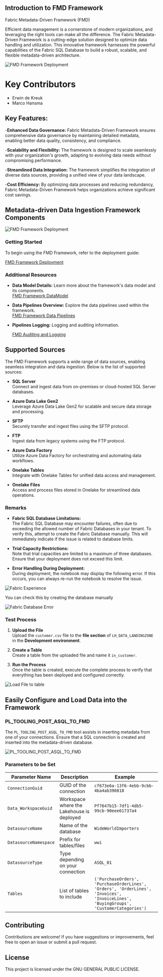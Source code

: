 ## Introduction to FMD Framework

Fabric Metadata-Driven Framework (FMD)

Efficient data management is a cornerstone of modern organizations, and leveraging the right tools can make all the difference. The Fabric Metadata-Driven Framework is a cutting-edge solution designed to optimize data handling and utilization. This innovative framework harnesses the powerful capabilities of the Fabric SQL Database to build a robust, scalable, and flexible metadata-driven architecture.

![FMD Framework Deployment](/Images/FMD_FRAMEWORK.jpeg)

# Key Contributors
- Erwin de Kreuk
- Marco Hansma

## Key Features:

-**Enhanced Data Governance:** 
Fabric Metadata-Driven Framework ensures comprehensive data governance by maintaining detailed metadata, enabling better data quality, consistency, and compliance.

-**Scalability and Flexibility:** 
The framework is designed to scale seamlessly with your organization's growth, adapting to evolving data needs without compromising performance.

-**Streamlined Data Integration:** 
The framework simplifies the integration of diverse data sources, providing a unified view of your data landscape.

-**Cost Efficiency:** 
By optimizing data processes and reducing redundancy, Fabric Metadata-Driven Framework helps organizations achieve significant cost savings.

## Metadata-driven Data Ingestion Framework Components

![FMD Framework Deployment](/Images/FMD_TASKFLOW_OVERVIEW.png)

### Getting Started

To begin using the FMD Framework, refer to the deployment guide:

[FMD Framework Deployment][fmdFrameworkDeployment]

### Additional Resources

- **Data Model Details:** Learn more about the framework's data model and its components.  
  [FMD Framework DataModel][fmdDataModelLink]

- **Data Pipelines Overview:** Explore the data pipelines used within the framework.  
  [FMD Framework Data Pipelines][fmdDataPipelinesLink]

- **Pipelines Logging:** Logging and auditing information.
  
    [FMD Auditing and Logging][fmdDataLoggingLink]

## Supported Sources

The FMD Framework supports a wide range of data sources, enabling seamless integration and data ingestion. Below is the list of supported sources:

- **SQL Server**  
  Connect and ingest data from on-premises or cloud-hosted SQL Server databases.

- **Azure Data Lake Gen2**  
  Leverage Azure Data Lake Gen2 for scalable and secure data storage and processing.

- **SFTP**  
  Securely transfer and ingest files using the SFTP protocol.

- **FTP**  
  Ingest data from legacy systems using the FTP protocol.

- **Azure Data Factory**  
  Utilize Azure Data Factory for orchestrating and automating data workflows.

- **Onelake Tables**  
  Integrate with Onelake Tables for unified data access and management.

- **Onelake Files**  
  Access and process files stored in Onelake for streamlined data operations.

### Remarks

- **Fabric SQL Database Limitations:**  
  The Fabric SQL Database may encounter failures, often due to exceeding the allowed number of Fabric Databases in your tenant. To verify this, attempt to create the Fabric Database manually. This will immediately indicate if the issue is related to database limits.  

- **Trial Capacity Restrictions:**  
  Note that trial capacities are limited to a maximum of three databases. Ensure that your deployment does not exceed this limit.  

- **Error Handling During Deployment:**  
  During deployment, the notebook may display the following error. If this occurs, you can always re-run the notebook to resolve the issue.
  
![Fabric Experience](/Images/FMD_DATABASE_ERROR_NOTEBOOK.png)

  You can check this by creating the database manually
  
![Fabric Database Error](/Images/FMD_DATABASE_ERROR.png)
### Test Process

1. **Upload the File**  
  Upload the `customer.csv` file to the **file section** of `LH_DATA_LANDINGZONE` in the **Development environment**.

2. **Create a Table**  
  Create a table from the uploaded file and name it `in_customer`.

3. **Run the Process**  
  Once the table is created, execute the complete process to verify that everything has been deployed and configured correctly.

![Load File to table](/Images/FMD_load_file_to_table.png)
## Easily Configure and Load Data into the Framework

### **PL_TOOLING_POST_ASQL_TO_FMD**

The `PL_TOOLING_POST_ASQL_TO_FMD` tool assists in inserting metadata from one of your connections. Ensure that a SQL connection is created and inserted into the metadata-driven database.

![PL_TOOLING_POST_ASQL_TO_FMD](/Images/PL_TOOLING_POST_ASQL_TO_FMD.png)

### Parameters to be Set

| **Parameter Name**        | **Description**                                   | **Example**                                   | 
|---------------------------|---------------------------------------------------|-----------------------------------------------|
| `ConnectionGuid`          | GUID of the connection                           | `cf673e6a-13f6-4ebb-9cbb-4ba4ab390818`       |  
| `Data_WorkspaceGuid`      | Workspace where the Lakehouse is deployed        | `Pf7647b15-7df1-4db5-99cb-90eee61737a4`      |  
| `DatasourceName`          | Name of the database                             | `WideWorldImporters`                         |  
| `DatasourceNamespace`     | Prefix for tables/files                          | `wwi`                                        |  
| `DatasourceType`          | Type depending on your connection                | `ASQL_01`                                    |  
| `Tables`                  | List of tables to include                        | `('PurchaseOrders', 'PurchaseOrderLines', 'Orders', 'OrderLines', 'Invoices', 'InvoiceLines', 'BuyingGroups', 'CustomerCategories')` |


## Contributing

Contributions are welcome! If you have suggestions or improvements, feel free to open an issue or submit a pull request.

## License

This project is licensed under the GNU GENERAL PUBLIC LICENSE.


[fmdFrameworkDeployment]: /FMD_FRAMEWORK_DEPLOYMENT.md
[fmdDataModelLink]: /FMD_Datamodel.md
[fmdDataLoggingLink]: /FMD_DATA_LOGGING.md
[fmdDataPipelinesLink]: /FMD_DATA_PIPELINES.md